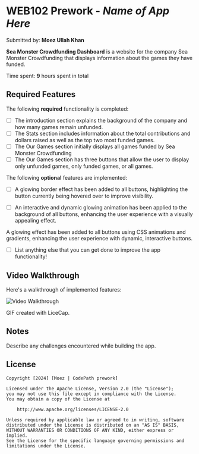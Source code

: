 # WEB102 Prework - *Name of App Here*

Submitted by: **Moez Ullah Khan**

**Sea Monster Crowdfunding Dashboard** is a website for the company Sea Monster Crowdfunding that displays information about the games they have funded.

Time spent: **9** hours spent in total

## Required Features

The following **required** functionality is completed:

* [ ] The introduction section explains the background of the company and how many games remain unfunded.
* [ ] The Stats section includes information about the total contributions and dollars raised as well as the top two most funded games.
* [ ] The Our Games section initially displays all games funded by Sea Monster Crowdfunding
* [ ] The Our Games section has three buttons that allow the user to display only unfunded games, only funded games, or all games.

The following **optional** features are implemented:

* [ ] A glowing border effect has been added to all buttons, highlighting the button currently being hovered over to improve visibility.

* [ ] An interactive and dynamic glowing animation has been applied to the background of all buttons, enhancing the user experience with a visually appealing effect.

A glowing effect has been added to all buttons using CSS animations and gradients, enhancing the user experience with dynamic, interactive buttons.

* [ ] List anything else that you can get done to improve the app functionality!

## Video Walkthrough

Here's a walkthrough of implemented features:

<img src='https://imgur.com/qtyWVbH' title='Video Walkthrough' width='' alt='Video Walkthrough' />

<!-- Replace this with whatever GIF tool you used! -->
GIF created with LiceCap.  
<!-- Recommended tools:
[Kap](https://getkap.co/) for macOS
[ScreenToGif](https://www.screentogif.com/) for Windows
[peek](https://github.com/phw/peek) for Linux. -->

## Notes

Describe any challenges encountered while building the app.

## License

    Copyright [2024] [Moez | CodePath prework]

    Licensed under the Apache License, Version 2.0 (the "License");
    you may not use this file except in compliance with the License.
    You may obtain a copy of the License at

        http://www.apache.org/licenses/LICENSE-2.0

    Unless required by applicable law or agreed to in writing, software
    distributed under the License is distributed on an "AS IS" BASIS,
    WITHOUT WARRANTIES OR CONDITIONS OF ANY KIND, either express or implied.
    See the License for the specific language governing permissions and
    limitations under the License.
